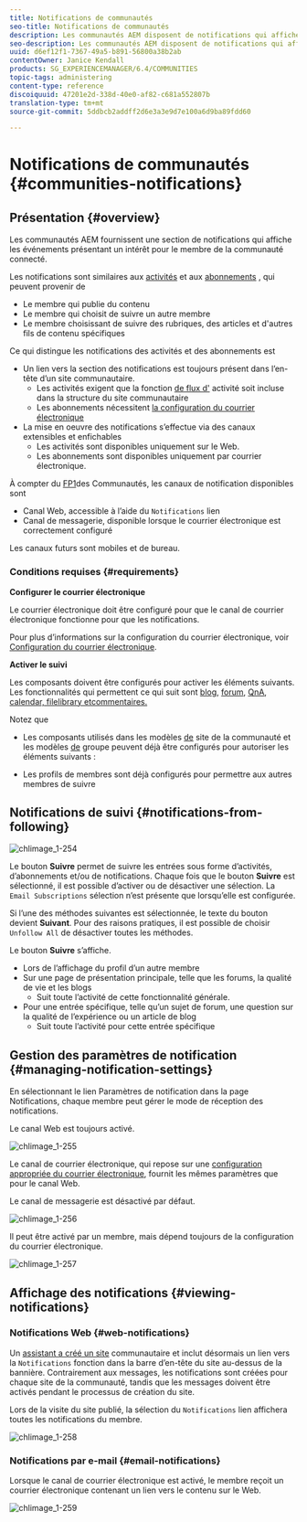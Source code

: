 ```yaml
---
title: Notifications de communautés
seo-title: Notifications de communautés
description: Les communautés AEM disposent de notifications qui affichent des événements présentant un intérêt pour le membre de la communauté connecté
seo-description: Les communautés AEM disposent de notifications qui affichent des événements présentant un intérêt pour le membre de la communauté connecté
uuid: d6ef12f1-7367-49a5-b891-56800a38b2ab
contentOwner: Janice Kendall
products: SG_EXPERIENCEMANAGER/6.4/COMMUNITIES
topic-tags: administering
content-type: reference
discoiquuid: 47201e2d-338d-40e0-af82-c681a552807b
translation-type: tm+mt
source-git-commit: 5ddbcb2addff2d6e3a3e9d7e100a6d9ba89fdd60

---
```



# Notifications de communautés {#communities-notifications}

## Présentation {#overview}

Les communautés AEM fournissent une section de notifications qui affiche les événements présentant un intérêt pour le membre de la communauté connecté.

Les notifications sont similaires aux [activités](essentials-activities.md) et aux [abonnements](subscriptions.md) , qui peuvent provenir de

* Le membre qui publie du contenu
* Le membre qui choisit de suivre un autre membre
* Le membre choisissant de suivre des rubriques, des articles et d&#39;autres fils de contenu spécifiques

Ce qui distingue les notifications des activités et des abonnements est

* Un lien vers la section des notifications est toujours présent dans l’en-tête d’un site communautaire.
   * Les activités exigent que la fonction [de flux d&#39;](functions.md#activity-stream-function) activité soit incluse dans la structure du site communautaire
   * Les abonnements nécessitent [la configuration du courrier électronique](email.md)
* La mise en oeuvre des notifications s’effectue via des canaux extensibles et enfichables
   * Les activités sont disponibles uniquement sur le Web.
   * Les abonnements sont disponibles uniquement par courrier électronique.

À compter du [FP1](deploy-communities.md#latestfeaturepack)des Communautés, les canaux de notification disponibles sont

* Canal Web, accessible à l’aide du `Notifications` lien
* Canal de messagerie, disponible lorsque le courrier électronique est correctement configuré

Les canaux futurs sont mobiles et de bureau.

### Conditions requises {#requirements}

**Configurer le courrier électronique**

Le courrier électronique doit être configuré pour que le canal de courrier électronique fonctionne pour que les notifications.

Pour plus d’informations sur la configuration du courrier électronique, voir [Configuration du courrier électronique](analytics.md).

**Activer le suivi**

Les composants doivent être configurés pour activer les éléments suivants. Les fonctionnalités qui permettent ce qui suit sont [blog](blog-feature.md), [forum](forum.md), [QnA](working-with-qna.md), [calendar, filelibrary etcommentaires.](calendar.md)[](file-library.md)[](comments.md)

Notez que

* Les composants utilisés dans les modèles [de](sites.md) site de la communauté et les modèles [de](tools-groups.md) groupe peuvent déjà être configurés pour autoriser les éléments suivants :

* Les profils de membres sont déjà configurés pour permettre aux autres membres de suivre

## Notifications de suivi {#notifications-from-following}

![chlimage_1-254](assets/chlimage_1-254.png)

Le bouton **Suivre** permet de suivre les entrées sous forme d’activités, d’abonnements et/ou de notifications. Chaque fois que le bouton **Suivre** est sélectionné, il est possible d’activer ou de désactiver une sélection. La `Email Subscriptions` sélection n’est présente que lorsqu’elle est configurée.

Si l’une des méthodes suivantes est sélectionnée, le texte du bouton devient **Suivant**. Pour des raisons pratiques, il est possible de choisir `Unfollow All` de désactiver toutes les méthodes.

Le bouton **Suivre** s’affiche.

* Lors de l’affichage du profil d’un autre membre
* Sur une page de présentation principale, telle que les forums, la qualité de vie et les blogs
   * Suit toute l’activité de cette fonctionnalité générale.
* Pour une entrée spécifique, telle qu’un sujet de forum, une question sur la qualité de l’expérience ou un article de blog
   * Suit toute l’activité pour cette entrée spécifique

## Gestion des paramètres de notification {#managing-notification-settings}

En sélectionnant le lien Paramètres de notification dans la page Notifications, chaque membre peut gérer le mode de réception des notifications.

Le canal Web est toujours activé.

![chlimage_1-255](assets/chlimage_1-255.png)

Le canal de courrier électronique, qui repose sur une [configuration appropriée du courrier électronique](email.md), fournit les mêmes paramètres que pour le canal Web.

Le canal de messagerie est désactivé par défaut.

![chlimage_1-256](assets/chlimage_1-256.png)

Il peut être activé par un membre, mais dépend toujours de la configuration du courrier électronique.

![chlimage_1-257](assets/chlimage_1-257.png)

## Affichage des notifications {#viewing-notifications}

### Notifications Web {#web-notifications}

Un [assistant a créé un site](sites-console.md) communautaire et inclut désormais un lien vers la `Notifications` fonction dans la barre d’en-tête du site au-dessus de la bannière. Contrairement aux messages, les notifications sont créées pour chaque site de la communauté, tandis que les messages doivent être activés pendant le processus de création du site.

Lors de la visite du site publié, la sélection du `Notifications` lien affichera toutes les notifications du membre.

![chlimage_1-258](assets/chlimage_1-258.png)

### Notifications par e-mail {#email-notifications}

Lorsque le canal de courrier électronique est activé, le membre reçoit un courrier électronique contenant un lien vers le contenu sur le Web.

![chlimage_1-259](assets/chlimage_1-259.png)

